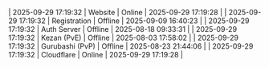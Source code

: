 | 2025-09-29 17:19:32 | Website | Online | 2025-09-29 17:19:28 |
| 2025-09-29 17:19:32 | Registration | Offline | 2025-09-09 16:40:23 |
| 2025-09-29 17:19:32 | Auth Server | Offline | 2025-08-18 09:33:31 |
| 2025-09-29 17:19:32 | Kezan (PvE) | Offline | 2025-08-03 17:58:02 |
| 2025-09-29 17:19:32 | Gurubashi (PvP) | Offline | 2025-08-23 21:44:06 |
| 2025-09-29 17:19:32 | Cloudflare | Online | 2025-09-29 17:19:28 |
